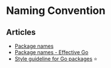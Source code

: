 # Naming Convention

## Articles
- [Package names](https://go.dev/blog/package-names)
- [Package names - Effective Go](https://go.dev/doc/effective_go#package-names)
- [Style guideline for Go packages](https://rakyll.org/style-packages/) ⭐